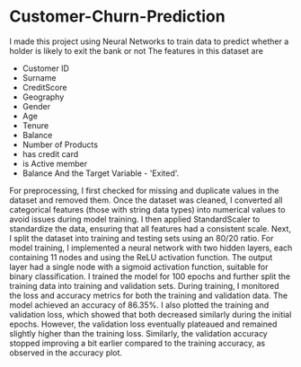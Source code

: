 # Customer-Churn-Prediction
I made this project using Neural Networks to train data to predict whether a holder is likely to exit the bank or not
The features in this dataset are 
- Customer ID
- Surname
- CreditScore
- Geography
- Gender
- Age
- Tenure
- Balance
- Number of Products
- has credit card
- is Active member
- Balance
And the Target Variable - 'Exited'.

For preprocessing, I first checked for missing and duplicate values in the dataset and removed them. Once the dataset was cleaned, I converted all categorical features (those with string data types) into numerical values to avoid issues during model training. I then applied StandardScaler to standardize the data, ensuring that all features had a consistent scale.
Next, I split the dataset into training and testing sets using an 80/20 ratio.
For model training, I implemented a neural network with two hidden layers, each containing 11 nodes and using the ReLU activation function. The output layer had a single node with a sigmoid activation function, suitable for binary classification.
I trained the model for 100 epochs and further split the training data into training and validation sets. During training, I monitored the loss and accuracy metrics for both the training and validation data.
The model achieved an accuracy of 86.35%.
I also plotted the training and validation loss, which showed that both decreased similarly during the initial epochs. However, the validation loss eventually plateaued and remained slightly higher than the training loss. Similarly, the validation accuracy stopped improving a bit earlier compared to the training accuracy, as observed in the accuracy plot.
